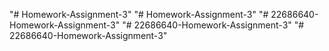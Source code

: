"# Homework-Assignment-3" 
"# Homework-Assignment-3" 
"# 22686640-Homework-Assignment-3" 
"# 22686640-Homework-Assignment-3" 
"# 22686640-Homework-Assignment-3" 
